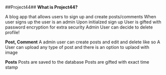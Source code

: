 ##Project44##
**What is Project44?**


A blog app that allows users to sign up and create posts/comments
When user signs up the user is an admin
Upon initialzed sign up User is gifted with password encryption for extra security
Admin User can decide to delete profile!


**Post, Comment**
A admin user can create posts and edit and delete like so
A User can upload any type of post and there is an option to uplaod with image


**Posts**
Posts are saved to the database
Posts are gifted with exact time stamp
